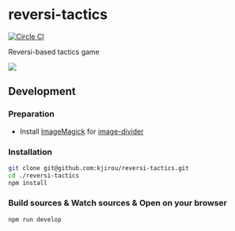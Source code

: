 # reversi-tactics

[![Circle CI](https://circleci.com/gh/kjirou/reversi-tactics.svg?style=svg)](https://circleci.com/gh/kjirou/reversi-tactics)

Reversi-based tactics game

![](https://raw.githubusercontent.com/kjirou/reversi-tactics/master/doc/demo-20160119.gif)


## Development

### Preparation

- Install [ImageMagick](http://www.imagemagick.org/script/index.php) for [image-divider](https://www.npmjs.com/package/image-divider)

### Installation

```bash
git clone git@github.com:kjirou/reversi-tactics.git
cd ./reversi-tactics
npm install
```

### Build sources & Watch sources & Open on your browser

```bash
npm run develop
```
